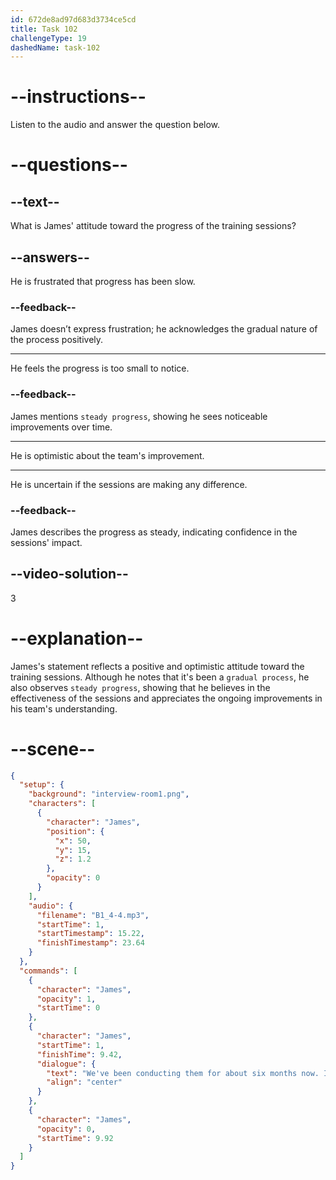 ```yaml
---
id: 672de8ad97d683d3734ce5cd
title: Task 102
challengeType: 19
dashedName: task-102
---
```


<!-- (Audio) James: We've been conducting them for about six months now. It's been a gradual process, but we've seen steady progress in our teams' understanding of accessibility. -->

# --instructions--

Listen to the audio and answer the question below.

# --questions--

## --text--

What is James' attitude toward the progress of the training sessions?

## --answers--

He is frustrated that progress has been slow.

### --feedback--

James doesn’t express frustration; he acknowledges the gradual nature of the process positively.

---

He feels the progress is too small to notice.

### --feedback--

James mentions `steady progress`, showing he sees noticeable improvements over time.

---

He is optimistic about the team's improvement.

---

He is uncertain if the sessions are making any difference.

### --feedback--

James describes the progress as steady, indicating confidence in the sessions' impact.

## --video-solution--

3

# --explanation--

James's statement reflects a positive and optimistic attitude toward the training sessions. Although he notes that it's been a `gradual process`, he also observes `steady progress`, showing that he believes in the effectiveness of the sessions and appreciates the ongoing improvements in his team's understanding.

# --scene--

```json
{
  "setup": {
    "background": "interview-room1.png",
    "characters": [
      {
        "character": "James",
        "position": {
          "x": 50,
          "y": 15,
          "z": 1.2
        },
        "opacity": 0
      }
    ],
    "audio": {
      "filename": "B1_4-4.mp3",
      "startTime": 1,
      "startTimestamp": 15.22,
      "finishTimestamp": 23.64
    }
  },
  "commands": [
    {
      "character": "James",
      "opacity": 1,
      "startTime": 0
    },
    {
      "character": "James",
      "startTime": 1,
      "finishTime": 9.42,
      "dialogue": {
        "text": "We've been conducting them for about six months now. It's been a gradual process, but we've seen steady progress in our team's understanding of accessibility.",
        "align": "center"
      }
    },
    {
      "character": "James",
      "opacity": 0,
      "startTime": 9.92
    }
  ]
}
```
